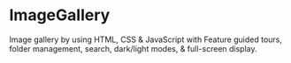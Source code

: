 # ImageGallery
Image gallery  by using HTML, CSS &amp; JavaScript  with  Feature guided tours, folder management, search, dark/light modes, &amp; full-screen display. 
